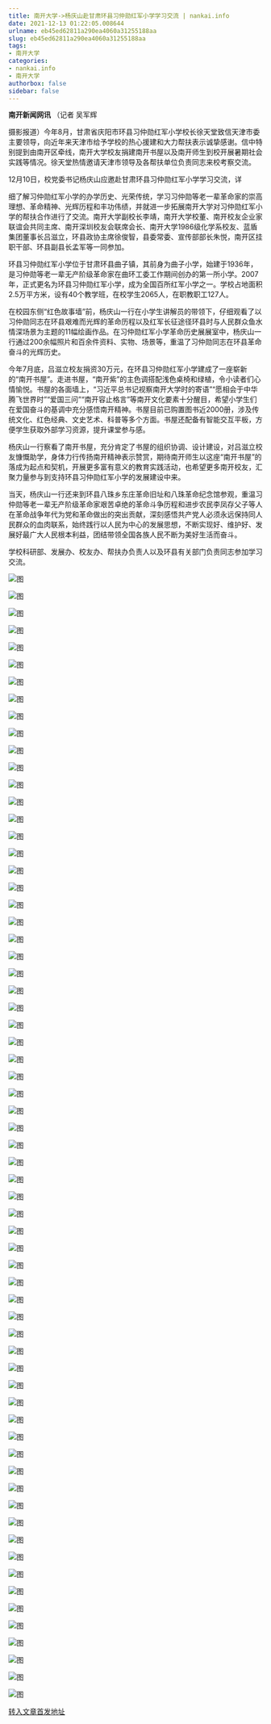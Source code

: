 ```yaml
---
title: 南开大学->杨庆山赴甘肃环县习仲勋红军小学学习交流 | nankai.info
date: 2021-12-13 01:22:05.008644
urlname: eb45ed62811a290ea4060a31255188aa
slug: eb45ed62811a290ea4060a31255188aa
tags: 
- 南开大学
categories:
- nankai.info
- 南开大学
authorbox: false
sidebar: false
---
```

**南开新闻网讯** （记者 吴军辉

摄影报道）今年8月，甘肃省庆阳市环县习仲勋红军小学校长徐天堂致信天津市委主要领导，向近年来天津市给予学校的热心援建和大力帮扶表示诚挚感谢。信中特别提到由南开区牵线，南开大学校友捐建南开书屋以及南开师生到校开展暑期社会实践等情况。徐天堂热情邀请天津市领导及各帮扶单位负责同志来校考察交流。

12月10日，校党委书记杨庆山应邀赴甘肃环县习仲勋红军小学学习交流，详
<!--more-->
细了解习仲勋红军小学的办学历史、光荣传统，学习习仲勋等老一辈革命家的崇高理想、革命精神、光辉历程和丰功伟绩，并就进一步拓展南开大学对习仲勋红军小学的帮扶合作进行了交流。南开大学副校长李靖，南开大学校董、南开校友企业家联谊会共同主席、南开深圳校友会联席会长、南开大学1986级化学系校友、蓝盾集团董事长吕滋立，环县政协主席徐俊智，县委常委、宣传部部长朱悦，南开区挂职干部、环县副县长孟军等一同参加。

环县习仲勋红军小学位于甘肃环县曲子镇，其前身为曲子小学，始建于1936年，是习仲勋等老一辈无产阶级革命家在曲环工委工作期间创办的第一所小学。2007年，正式更名为环县习仲勋红军小学，成为全国百所红军小学之一。学校占地面积2.5万平方米，设有40个教学班，在校学生2065人，在职教职工127人。

在校园东侧“红色故事墙”前，杨庆山一行在小学生讲解员的带领下，仔细观看了以习仲勋同志在环县艰难而光辉的革命历程以及红军长征途径环县时与人民群众鱼水情深场景为主题的11幅绘画作品。在习仲勋红军小学革命历史展展室中，杨庆山一行通过200余幅照片和百余件资料、实物、场景等，重温了习仲勋同志在环县革命奋斗的光辉历史。

今年7月底，吕滋立校友捐资30万元，在环县习仲勋红军小学建成了一座崭新的“南开书屋”。走进书屋，“南开紫”的主色调搭配浅色桌椅和绿植，令小读者们心情愉悦。书屋的各面墙上，“习近平总书记视察南开大学时的寄语”“愿相会于中华腾飞世界时”“爱国三问”“南开容止格言”等南开文化要素十分醒目，希望小学生们在爱国奋斗的基调中充分感悟南开精神。书屋目前已购置图书近2000册，涉及传统文化、红色经典、文史艺术、科普等多个方面。书屋还配备有智能交互平板，方便学生获取外部学习资源，提升课堂参与感。

杨庆山一行察看了南开书屋，充分肯定了书屋的组织协调、设计建设，对吕滋立校友慷慨助学，身体力行传扬南开精神表示赞赏，期待南开师生以这座“南开书屋”的落成为起点和契机，开展更多富有意义的教育实践活动，也希望更多南开校友，汇聚力量参与到支持环县习仲勋红军小学的发展建设中来。

当天，杨庆山一行还来到环县八珠乡东庄革命旧址和八珠革命纪念馆参观，重温习仲勋等老一辈无产阶级革命家艰苦卓绝的革命斗争历程和进步农民李凤存父子等人在革命战争年代为党和革命做出的突出贡献，深刻感悟共产党人必须永远保持同人民群众的血肉联系，始终践行以人民为中心的发展思想，不断实现好、维护好、发展好最广大人民根本利益，团结带领全国各族人民不断为美好生活而奋斗。

学校科研部、发展办、校友办、帮扶办负责人以及环县有关部门负责同志参加学习交流。

![图](http://news.nankai.edu.cn/ywsd/system/2021/12/11/g)

![图](http://news.nankai.edu.cn/ywsd/system/2021/12/11/p)

![图](http://news.nankai.edu.cn/ywsd/system/2021/12/11/j)

![图](http://news.nankai.edu.cn/ywsd/system/2021/12/11/)

![图](http://news.nankai.edu.cn/ywsd/system/2021/12/11/1)

![图](http://news.nankai.edu.cn/ywsd/system/2021/12/11/a)

![图](http://news.nankai.edu.cn/ywsd/system/2021/12/11/3)

![图](http://news.nankai.edu.cn/ywsd/system/2021/12/11/b)

![图](http://news.nankai.edu.cn/ywsd/system/2021/12/11/0)

![图](http://news.nankai.edu.cn/ywsd/system/2021/12/11/6)

![图](http://news.nankai.edu.cn/ywsd/system/2021/12/11/6)

![图](http://news.nankai.edu.cn/ywsd/system/2021/12/11/8)

![图](http://news.nankai.edu.cn/ywsd/system/2021/12/11/_)

![图](http://news.nankai.edu.cn/ywsd/system/2021/12/11/8)

![图](http://news.nankai.edu.cn/ywsd/system/2021/12/11/0)

![图](http://news.nankai.edu.cn/ywsd/system/2021/12/11/4)

![图](http://news.nankai.edu.cn/ywsd/system/2021/12/11/3)

![图](http://news.nankai.edu.cn/ywsd/system/2021/12/11/4)

![图](http://news.nankai.edu.cn/ywsd/system/2021/12/11/0)

![图](http://news.nankai.edu.cn/ywsd/system/2021/12/11/0)

![图](http://news.nankai.edu.cn/ywsd/system/2021/12/11/0)

![图](http://news.nankai.edu.cn/ywsd/system/2021/12/11/3)

![图](http://news.nankai.edu.cn/ywsd/system/2021/12/11/0)

![图](http://news.nankai.edu.cn/ywsd/system/2021/12/11/0)

![图](http://news.nankai.edu.cn/)

![图](http://news.nankai.edu.cn/ywsd/system/2021/12/11/4)

![图](http://news.nankai.edu.cn/ywsd/system/2021/12/11/3)

![图](http://news.nankai.edu.cn/ywsd/system/2021/12/11/4)

![图](http://news.nankai.edu.cn/)

![图](http://news.nankai.edu.cn/ywsd/system/2021/12/11/0)

![图](http://news.nankai.edu.cn/ywsd/system/2021/12/11/0)

![图](http://news.nankai.edu.cn/ywsd/system/2021/12/11/0)

![图](http://news.nankai.edu.cn/)

![图](http://news.nankai.edu.cn/ywsd/system/2021/12/11/3)

![图](http://news.nankai.edu.cn/ywsd/system/2021/12/11/0)

![图](http://news.nankai.edu.cn/ywsd/system/2021/12/11/0)

![图](http://news.nankai.edu.cn/)

![图](http://news.nankai.edu.cn/ywsd/system/2021/12/11/c)

![图](http://news.nankai.edu.cn/ywsd/system/2021/12/11/i)

![图](http://news.nankai.edu.cn/ywsd/system/2021/12/11/p)

![图](http://news.nankai.edu.cn/)

![图](http://news.nankai.edu.cn/ywsd/system/2021/12/11/n)

![图](http://news.nankai.edu.cn/ywsd/system/2021/12/11/c)

![图](http://news.nankai.edu.cn/ywsd/system/2021/12/11/)

![图](http://news.nankai.edu.cn/ywsd/system/2021/12/11/u)

![图](http://news.nankai.edu.cn/ywsd/system/2021/12/11/d)

![图](http://news.nankai.edu.cn/ywsd/system/2021/12/11/e)

![图](http://news.nankai.edu.cn/ywsd/system/2021/12/11/)

![图](http://news.nankai.edu.cn/ywsd/system/2021/12/11/i)

![图](http://news.nankai.edu.cn/ywsd/system/2021/12/11/a)

![图](http://news.nankai.edu.cn/ywsd/system/2021/12/11/k)

![图](http://news.nankai.edu.cn/ywsd/system/2021/12/11/n)

![图](http://news.nankai.edu.cn/ywsd/system/2021/12/11/a)

![图](http://news.nankai.edu.cn/ywsd/system/2021/12/11/n)

![图](http://news.nankai.edu.cn/ywsd/system/2021/12/11/)

![图](http://news.nankai.edu.cn/ywsd/system/2021/12/11/s)

![图](http://news.nankai.edu.cn/ywsd/system/2021/12/11/w)

![图](http://news.nankai.edu.cn/ywsd/system/2021/12/11/e)

![图](http://news.nankai.edu.cn/ywsd/system/2021/12/11/n)

![图](http://news.nankai.edu.cn/)

![图](http://news.nankai.edu.cn/)

![图](http://news.nankai.edu.cn/ywsd/system/2021/12/11/:)

![图](http://news.nankai.edu.cn/ywsd/system/2021/12/11/p)

![图](http://news.nankai.edu.cn/ywsd/system/2021/12/11/t)

![图](http://news.nankai.edu.cn/ywsd/system/2021/12/11/t)

![图](http://news.nankai.edu.cn/ywsd/system/2021/12/11/h)

[转入文章首发地址](http://news.nankai.edu.cn/ywsd/system/2021/12/11/030049412.shtml)